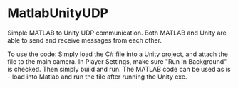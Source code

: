 # MatlabUnityUDP
Simple MATLAB to Unity UDP communication. Both MATLAB and Unity are able to send and receive messages from each other. 

To use the code:
Simply load the C# file into a Unity project, and attach the file to the main camera. In Player Settings, make sure "Run In Background" is checked. Then simply build and run. The MATLAB code can be used as is - load into Matlab and run the file after running the Unity exe. 
